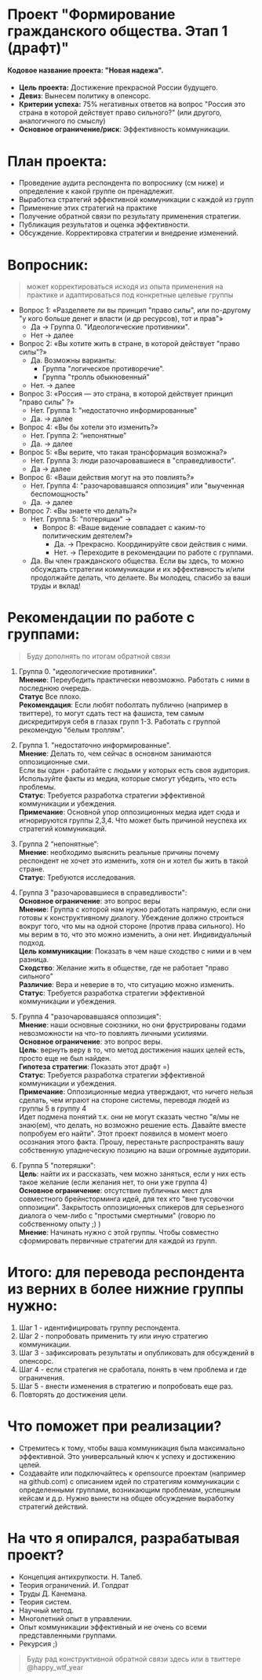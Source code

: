 # Проект "Формирование гражданского общества. Этап 1 (драфт)"
#### **Кодовое название проекта:** "Новая надежа".
- **Цель проекта:** Достижение прекрасной России будущего.
- **Девиз**: Вынесем политику в опенсорс.
- **Критерии успеха:** 75% негативных ответов на вопрос "Россия это страна в которой действует право сильного?" (или другого, аналогичного по смыслу)
- **Основное ограничение/риск**: Эффективность коммуникации.


# План проекта:

- Проведение аудита респондента по вопроснику (см ниже) и определение к какой группе он пренадлежит.
- Выработка стратегий эффективной коммуникации с каждой из групп
- Применение этих стратегий на практике
- Получение обратной связи по результату применения стратегии.
- Публикация результатов и оценка эффективности.
- Обсуждение. Корректировка стратегии и внедрение изменений.

# Вопросник:
> может корректироваться исходя из опыта применения на практике и адаптироваться под конкретные целевые группы

- Вопрос 1: «Разделяете ли вы принцип "право силы", или по-другому "у кого больше денег и власти (и др ресурсов), тот и прав"»
    - Да -> Группа 0. "Идеологические противники".
    - Нет -> далее
- Вопрос 2: «Вы хотите жить в стране, в которой действует "право силы"?»
    - Да. Возможны варианты:
        - Группа "логическое противоречие".
        - Группа "тролль обыкновенный"
    - Нет. -> далее
- Вопрос 3: «Россия — это страна, в которой действует принцип "право силы" ?»
    - Нет. Группа 1: "недостаточно информированные"
    - Да. -> далее
- Вопрос 4: «Вы бы хотели это изменить?»
    - Нет. Группа 2: “непонятные”
    - Да. -> далее
- Вопрос 5: «Вы верите, что такая трансформация возможна?»
  - Нет. Группа 3: люди разочаровавшиеся в "справедливости".
  - Да -> далее
- Вопрос 6: «Ваши действия могут на это повлиять?»
  - Нет. Группа 4: "разочаровавшаяся оппозиция" или "выученная беспомощность"
  - Да. -> далее
- Вопрос 7: «Вы знаете что делать?»
  - Нет. Группа 5: "потеряшки" ->
    - Вопрос 8: «Ваше видение совпадает с каким-то политическим деятелем?»
      - Да. → Прекрасно. Координируйте свои действия с ними.
      - Нет. -> Переходите в рекомендации по работе с группами.
  - Да. Вы член гражданского общества. Если вы здесь, то можно обсуждать стратегии коммуникации и их эффективность и/или продолжайте делать, что делаете. Вы молодец, спасибо за ваши труды и вклад!

# Рекомендации по работе с группами:
> Буду дополнять по итогам обратной связи

1. Группа 0. "идеологические противники". <br>
   **Мнение**: Переубедить практически невозможно. Работать с ними в последнюю очередь. <br>
   **Статус** Все плохо. <br>
   **Рекомендация**: Если любят поболтать публично (например в твиттере), то могут сдать тест на фашиста,
   тем самым дискредитируя себя в глазах групп 1-3. Работать с группой рекомендую "белым троллям". <br>

2. Группа 1. "недостаточно информированные". <br>
   **Мнение**: Делать то, чем сейчас в основном занимаются оппозиционные сми. <br>
   Если вы один - работайте с людьми у которых есть своя аудитория. Используйте факты из медиа, которые смогут убедить, что есть проблемы. <br>
   **Статус**: Требуется разработка стратегии эффективной коммуникации и убеждения. <br>
   **Примечание**: Основной упор оппозиционных медиа идет сюда и игнорируются группы 2,3,4. Что может быть причиной неуспеха их стратегий коммуникаций.
3. Группа 2 “непонятные”: <br>
   **Мнение**: необходимо выяснить реальные причины почему респондент не хочет это изменить, хотя он и хотел бы жить в такой стране. <br>
   **Статус**: Требуются исследования.
4. Группа 3 "разочаровавшиеся в справедливости": <br>
   **Основное ограничение**: это вопрос веры <br>
   **Мнение**: Группа с которой нам нужно работать напрямую, если они готовы к конструктивному диалогу. Убеждение должно строиться вокруг того, что мы на одной стороне (против права сильного).
   Но мы верим в то, что это можно изменить, а они нет.
   Индивидуальный подход. <br>
   **Цель коммуникации**: Показать в чем наше сходство с ними и в чем разница. <br>
   **Сходство**: Желание жить в обществе, где не работает "право сильного" <br>
   **Различие**: Вера и неверие в то, что ситуацию можно изменить. <br>
   **Статус**: Требуется разработка стратегии эффективной коммуникации и убеждения.
5. Группа 4 "разочаровавшаяся оппозиция": <br>
   **Мнение**: наши основные союзники, но они фрустрированы годами невозможности на что-то повлиять личными усилиями. <br>
   **Основное ограничение**: это вопрос веры. <br>
   **Цель**: вернуть веру в то, что метод достижения наших целей есть, просто еще не был найден. <br>
   **Гипотеза стратегии**: Показать этот драфт =) <br>
   **Статус**: Требуется разработка стратегии эффективной коммуникации и убеждения. <br>
   **Примечание**: Оппозиционные медиа утверждают, что ничего нельзя сделать, чем играют на стороне системы, переводя людей из группы 5 в группу 4 <br>
   Идет подмена понятий т.к. они не могут сказать честно "я/мы не знаю(ем), что делать, но возможно решение есть. Давайте вместе попробуем его найти".
   Этот проект появился в момент моего осознания этого факта. Прошу, перестаньте распространять вашу собственную упаднеческую позицию на ваши огромные аудитории.
6. Группа 5 "потеряшки": <br>
   **Цель**: найти их и рассказать, чем можно заняться, если у них есть такое желание (если желания нет, то они уже группа 4) <br>
   **Основное ограничение**: отсутствие публичных мест для совместного брейнсторминга идей, для тех кто "вне тусовочки оппозиции". Закрытость оппозиционных спикеров для серьезного диалога о чем-либо с "простыми смертными" (говорю по собственному опыту ;) ) <br>
   **Мнение**: Начинать нужно с этой группы. Чтобы совместно сформировать первичные стратегии для каждой из групп.

# Итого: для перевода респондента из верних в более нижние группы нужно:
1. Шаг 1 - идентифицировать группу респондента.
2. Шаг 2 - попробовать применить ту или иную стратегию коммуникации.
3. Шаг 3 - зафиксировать результаты и опубликовать для обсуждений в опенсорс.
4. Шаг 4 - если стратегия не сработала, понять в чем проблема и где ограничения.
5. Шаг 5 - внести изменения в стратегию и попробовать еще раз.
6. Повторять до достижения цели.


# Что поможет при реализации?
- Cтремитесь к тому, чтобы ваша коммуникация была максимально эффективной. Это универсальный ключ к успеху и достижению целей.
- Создавайте или подключайтесь к opensource проектам (например на github.com) с описанием идей по стратегиям коммуникации с определенными группами, возникающим проблемам, успешным кейсам и д.р.
  Нужно вынести на общее обсуждение выработку стратегий действий.

  
# На что я опирался, разрабатывая проект?
- Концепция антихрупкости. Н. Талеб.
- Теория ограничений. И. Голдрат
- Труды Д. Канемана.
- Теория систем.
- Научный метод.
- Многолетний опыт в управлении.
- Опыт коммуникации эффективный и не очень со всеми представленными группами.
- Рекурсия ;)

>Буду рад конструктивной обратной связи здесь или в твиттере @happy_wtf_year
                    



